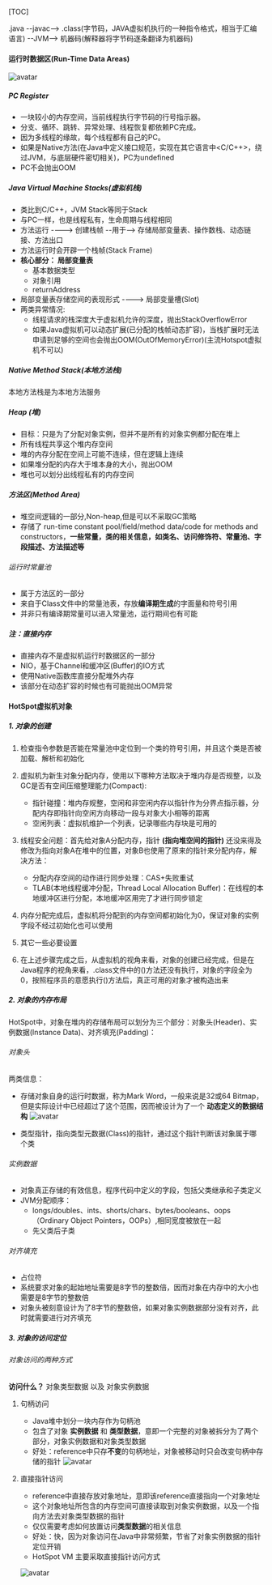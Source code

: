 [TOC]

.java --javac--> .class(字节码，JAVA虚拟机执行的一种指令格式，相当于汇编语言) --JVM--> 机器码(解释器将字节码逐条翻译为机器码)

#### 运行时数据区(Run-Time Data Areas)
![avatar](./image/1/运行时数据区.png)

##### PC Register

* 一块较小的内存空间，当前线程执行字节码的行号指示器。
* 分支、循环、跳转、异常处理、线程恢复都依赖PC完成。
* 因为多线程的缘故，每个线程都有自己的PC。
* 如果是Native方法(在Java中定义接口规范，实现在其它语言中<C/C++>，绕过JVM，与底层硬件密切相关)，PC为undefined
* PC不会抛出OOM

##### Java Virtual Machine Stacks(虚拟机栈)
* 类比到C/C++，JVM Stack等同于Stack
* 与PC一样，也是线程私有，生命周期与线程相同
* 方法运行 ----> 创建栈帧 --用于--> 存储局部变量表、操作数栈、动态链接、方法出口
* 方法运行时会开辟一个栈帧(Stack Frame)
* **核心部分： 局部变量表**
    * 基本数据类型
    * 对象引用
    * returnAddress
 * 局部变量表存储空间的表现形式 ----> 局部变量槽(Slot)
 * 两类异常情况:
     * 线程请求的栈深度大于虚拟机允许的深度，抛出StackOverflowError
     * 如果Java虚拟机可以动态扩展(已分配的栈帧动态扩容)，当栈扩展时无法申请到足够的空间也会抛出OOM(OutOfMemoryError)(主流Hotspot虚拟机不可以)

##### Native Method Stack(本地方法栈)
本地方法栈是为本地方法服务

##### Heap (堆)
* 目标：只是为了分配对象实例，但并不是所有的对象实例都分配在堆上
* 所有线程共享这个堆内存空间
* 堆的内存分配在空间上可能不连续，但在逻辑上连续
* 如果堆分配的内存大于堆本身的大小，抛出OOM
* 堆也可以划分出线程私有的内存空间

##### 方法区(Method Area)
* 堆空间逻辑的一部分,Non-heap,但是可以不采取GC策略
* 存储了 run-time constant pool/field/method data/code for methods and constructors，**一些常量，类的相关信息，如类名、访问修饰符、常量池、字段描述、方法描述等**

###### 运行时常量池
* 属于方法区的一部分
* 来自于Class文件中的常量池表，存放**编译期生成**的字面量和符号引用
* 并非只有编译期常量可以进入常量池，运行期间也有可能

##### 注：直接内存
* 直接内存不是虚拟机运行时数据区的一部分
* NIO，基于Channel和缓冲区(Buffer)的IO方式
* 使用Native函数库直接分配堆外内存
* 该部分在动态扩容的时候也有可能抛出OOM异常

#### HotSpot虚拟机对象

##### 1. 对象的创建
1. 检查指令参数是否能在常量池中定位到一个类的符号引用，并且这个类是否被加载、解析和初始化

 1. 虚拟机为新生对象分配内存，使用以下哪种方法取决于堆内存是否规整，以及GC是否有空间压缩整理能力(Compact):
    * 指针碰撞：堆内存规整，空闲和非空闲内存以指针作为分界点指示器，分配内存即指针向空闲方向移动一段与对象大小相等的距离
    * 空闲列表：虚拟机维护一个列表，记录哪些内存块是可用的
2. 线程安全问题：首先给对象A分配内存，指针 **(指向堆空间的指针)** 还没来得及修改为指向对象A在堆中的位置，对象B也使用了原来的指针来分配内存，解决方法：
    * 分配内存空间的动作进行同步处理：CAS+失败重试 
    * TLAB(本地线程缓冲分配，Thread Local Allocation Buffer)：在线程的本地缓冲区进行分配，本地缓冲区用完了才进行同步锁定
3. 内存分配完成后，虚拟机将分配到的内存空间都初始化为0，保证对象的实例字段不经过初始化也可以使用
4. 其它一些必要设置
5. 在上述步骤完成之后，从虚拟机的视角来看，对象的创建已经完成，但是在Java程序的视角来看，.class文件中的<init>()方法还没有执行，对象的字段全为0，按照程序员的意愿执行<inint>()方法后，真正可用的对象才被构造出来

##### 2. 对象的内存布局
HotSpot中，对象在堆内的存储布局可以划分为三个部分：对象头(Header)、实例数据(Instance Data)、对齐填充(Padding)：

###### 对象头
两类信息：
* 存储对象自身的运行时数据，称为Mark Word，一般来说是32或64 Bitmap，但是实际设计中已经超过了这个范围，因而被设计为了一个 **动态定义的数据结构**
![avatar](./image/1/对象头.png)

* 类型指针，指向类型元数据(Class)的指针，通过这个指针判断该对象属于哪个类

###### 实例数据
* 对象真正存储的有效信息，程序代码中定义的字段，包括父类继承和子类定义
* JVM分配顺序：
    * longs/doubles、ints、shorts/chars、bytes/booleans、oops（Ordinary Object Pointers，OOPs）,相同宽度被放在一起
    * 先父类后子类

###### 对齐填充
* 占位符
* 系统要求对象的起始地址需要是8字节的整数倍，因而对象在内存中的大小也需要是8字节的整数倍
* 对象头被刻意设计为了8字节的整数倍，如果对象实例数据部分没有对齐，此时就需要进行对齐填充

##### 3. 对象的访问定位
    
###### 对象访问的两种方式
**访问什么？** 对象类型数据 以及 对象实例数据
1. 句柄访问
    * Java堆中划分一块内存作为句柄池
    * 包含了对象 **实例数据** 和 **类型数据**，意即一个完整的对象被拆分为了两个部分，对象实例数据和对象类型数据
    * 好处：reference中只存**不变**的句柄地址，对象被移动时只会改变句柄中存储的指针
    ![avatar](./image/1/句柄.png)
    
2. 直接指针访问
    * reference中直接存放对象地址，意即该reference直接指向一个对象地址
    * 这个对象地址所包含的内存空间可直接读取到对象实例数据，以及一个指向方法去对象类型数据的指针
    * 仅仅需要考虑如何放置访问**类型数据**的相关信息
    * 好处：快，因为对象访问在Java中非常频繁，节省了对象实例数据的指针定位开销
    * HotSpot VM 主要采取直接指针访问方式
    
    ![avatar](./image/1/直接.png)
 
